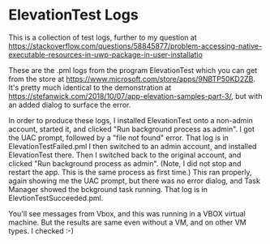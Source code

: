 # ElevationTest Logs

This is a collection of test logs, further to my question at https://stackoverflow.com/questions/58845877/problem-accessing-native-executable-resources-in-uwp-package-in-user-installatio


These are the .pml logs from the program ElevationTest which you can get from the store at https://www.microsoft.com/store/apps/9NBTP50KD2ZB.  It's pretty much identical to the demonstration at https://stefanwick.com/2018/10/07/app-elevation-samples-part-3/, but with an added dialog to surface the error.

In order to produce these logs, I installed ElevationTest onto a non-admin account, started it, and clicked "Run background process as admin".  I got the UAC prompt, followed by a "file not found" error.  That log is in ElevationTestFailed.pml
I then switched to an admin account, and installed ElevationTest there.  Then I switched back to the original account, and clicked "Run background process as admin".  (Note, I did not stop and restart the app.  This is the same process as first time.)  This ran properly, again showing me the UAC prompt, but there was no error dialog, and Task Manager showed the bckground task running.  That log is in ElevtionTestSucceeded.pml.

You'll see messages from Vbox, and this was running in a VBOX virtual machine.  But the results are same even without a VM, and on other VM types.  I checked :-)
